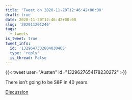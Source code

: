 ```yaml
---
title: 'Tweet on 2020-11-20T12:46:42+00:00'
draft: true
date: 2020-11-20T12:46:42+00:00
slug: '202011201246'
tags:
  - tweets
is_tweet: true
tweet_info:
  id: '1329647332804030465'
  type: 'reply'
  is_thread: False
---
```




{{< tweet user="Austen" id="1329627654178230272" >}}

There isn’t going to be S&amp;P in 40 years.

[Discussion](https://x.com/sytelus/status/1329647332804030465)
